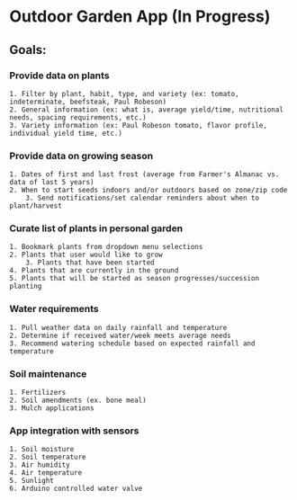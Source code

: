 # Outdoor Garden App (In Progress)

## Goals:
### Provide data on plants
	1. Filter by plant, habit, type, and variety (ex: tomato, indeterminate, beefsteak, Paul Robeson)
	2. General information (ex: what is, average yield/time, nutritional needs, spacing requirements, etc.)
	3. Variety information (ex: Paul Robeson tomato, flavor profile, individual yield time, etc.)
### Provide data on growing season
	1. Dates of first and last frost (average from Farmer's Almanac vs. data of last 5 years)
	2. When to start seeds indoors and/or outdoors based on zone/zip code
        3. Send notifications/set calendar reminders about when to plant/harvest
### Curate list of plants in personal garden
	1. Bookmark plants from dropdown menu selections
	2. Plants that user would like to grow
        3. Plants that have been started
	4. Plants that are currently in the ground
	5. Plants that will be started as season progresses/succession planting
### Water requirements
	1. Pull weather data on daily rainfall and temperature
	2. Determine if received water/week meets average needs
	3. Recommend watering schedule based on expected rainfall and temperature
### Soil maintenance
	1. Fertilizers
	2. Soil amendments (ex. bone meal)
	3. Mulch applications
### App integration with sensors
	1. Soil moisture
	2. Soil temperature
	3. Air humidity
	4. Air temperature
	5. Sunlight
	6. Arduino controlled water valve
